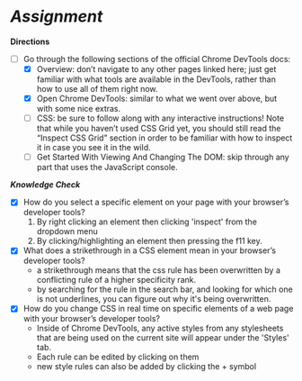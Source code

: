 # ***Assignment***
**Directions**
- [ ] Go through the following sections of the official Chrome DevTools docs:
    - [x] Overview: don’t navigate to any other pages linked here; just get familiar with what tools are available in the DevTools, rather than how to use all of them right now.
    - [x] Open Chrome DevTools: similar to what we went over above, but with some nice extras.
    - [ ] CSS: be sure to follow along with any interactive instructions! Note that while you haven’t used CSS Grid yet, you should still read the “Inspect CSS Grid” section in order to be familiar with how to inspect it in case you see it in the wild.
    - [ ] Get Started With Viewing And Changing The DOM: skip through any part that uses the JavaScript console.

***Knowledge Check***
- [x] How do you select a specific element on your page with your browser’s developer tools?
    1. By right clicking an element then clicking 'inspect' from the dropdown menu
    2. By clicking/highlighting an element then pressing the f11 key.
- [x] What does a strikethrough in a CSS element mean in your browser’s developer tools?
    - a strikethrough means that the css rule has been overwritten by a conflicting rule of a higher specificity rank.
    - by searching for the rule in the search bar, and looking for which one is not underlines, you can figure out why it's being overwritten.
- [x] How do you change CSS in real time on specific elements of a web page with your browser’s developer tools?
    - Inside of Chrome DevTools, any active styles from any stylesheets that are being used on the current site will appear under the 'Styles' tab.
    - Each rule can be edited by clicking on them
    - new style rules can also be added by clicking the + symbol